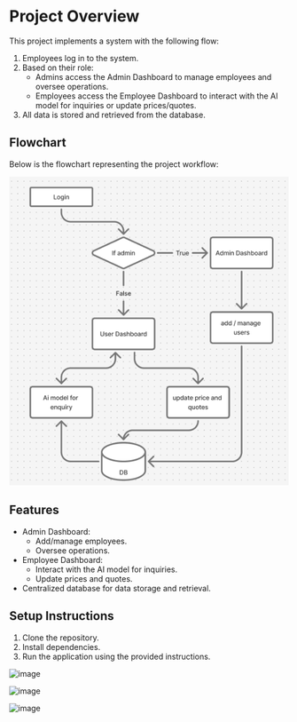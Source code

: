 # Project Overview

This project implements a system with the following flow:

1. Employees log in to the system.
2. Based on their role:
   - Admins access the Admin Dashboard to manage employees and oversee operations.
   - Employees access the Employee Dashboard to interact with the AI model for inquiries or update prices/quotes.
3. All data is stored and retrieved from the database.

## Flowchart

Below is the flowchart representing the project workflow:

![Flowchart](./image.png)

## Features

- Admin Dashboard:
  - Add/manage employees.
  - Oversee operations.
- Employee Dashboard:
  - Interact with the AI model for inquiries.
  - Update prices and quotes.
- Centralized database for data storage and retrieval.

## Setup Instructions

1. Clone the repository.
2. Install dependencies.
3. Run the application using the provided instructions.




![image](https://github.com/user-attachments/assets/18eae04b-aa1f-4536-9e51-41b5d5952345)

![image](https://github.com/user-attachments/assets/db311ed3-cf4f-4895-96e9-80117ea6e210)

![image](https://github.com/user-attachments/assets/bf8adce1-4201-4897-b599-fa9374132103)


